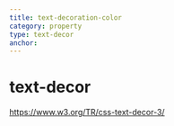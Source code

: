 ```yaml
---
title: text-decoration-color
category: property
type: text-decor
anchor:
---
```


# text-decor

<https://www.w3.org/TR/css-text-decor-3/>
